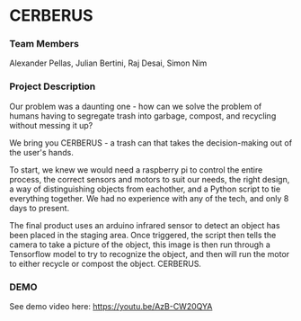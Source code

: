# CERBERUS

### Team Members

Alexander Pellas, Julian Bertini, Raj Desai, Simon Nim



### Project Description

Our problem was a daunting one - how can we solve the problem of humans having to segregate trash into garbage, compost, and recycling without messing it up?

We bring you CERBERUS - a trash can that takes the decision-making out of the user's hands.

To start, we knew we would need a raspberry pi to control the entire process, the correct sensors and motors to suit our needs, the right design, a way of distinguishing objects from eachother, and a Python script to tie everything together. We had no experience with any of the tech, and only 8 days to present.

The final product uses an arduino infrared sensor to detect an object has been placed in the staging area. Once triggered, the script then tells the camera to take a picture of the object, this image is then run through a Tensorflow model to try to recognize the object, and then will run the motor to either recycle or compost the object. CERBERUS.


### DEMO

See demo video here: https://youtu.be/AzB-CW20QYA